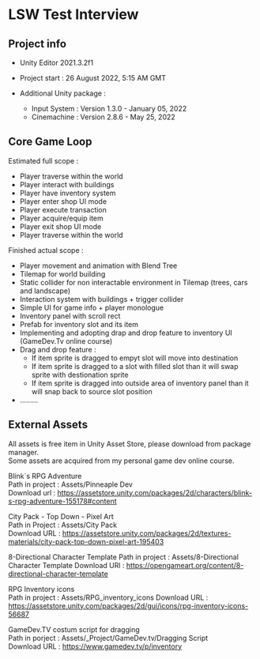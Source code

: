 # LSW Test Interview

## Project info

- Unity Editor 2021.3.2f1
- Project start : 26 August 2022,  5:15 AM GMT

- Additional Unity package :
    - Input System : Version 1.3.0 - January 05, 2022  
    - Cinemachine : Version 2.8.6 - May 25, 2022

## Core Game Loop

Estimated full scope :
- Player traverse within the world
- Player interact with buildings
- Player have inventory system  
- Player enter shop UI mode  
- Player execute transaction 
- Player acquire/equip item  
- Player exit shop UI mode  
- Player traverse within the world  

Finished actual scope :
- Player movement and animation with Blend Tree 
- Tilemap for world building  
- Static collider for non interactable environment in Tilemap (trees, cars and landscape)  
- Interaction system with buildings + trigger collider
- Simple UI for game info + player monologue  
- Inventory panel with scroll rect  
- Prefab for inventory slot and its item  
- Implementing and adopting drap and drop feature to inventory UI (GameDev.Tv online course)  
- Drag and drop feature :
    - If item sprite is dragged to empyt slot will move into destination  
    - If item sprite is dragged to a slot with filled slot than it will swap sprite with destionation sprite  
    - If item sprite is dragged into outside area of inventory panel than it will snap back to source slot position  
- .........

## External Assets 

All assets is free item in Unity Asset Store, please download from package manager.  
Some assets are acquired from my personal game dev online course.

Blink´s RPG Adventure  
Path in project : Assets/Pinneaple Dev  
Download url : https://assetstore.unity.com/packages/2d/characters/blink-s-rpg-adventure-155178#content  

City Pack - Top Down - Pixel Art  
Path in Project : Assets/City Pack  
Download URL : https://assetstore.unity.com/packages/2d/textures-materials/city-pack-top-down-pixel-art-195403 

8-Directional Character Template
Path in project : Assets/8-Directional Character Template
Download URl : https://opengameart.org/content/8-directional-character-template

RPG Inventory icons  
Path in project : Assets/RPG_inventory_icons
Download URL : https://assetstore.unity.com/packages/2d/gui/icons/rpg-inventory-icons-56687

GameDev.TV costum script for dragging  
Path in porject : Assets/_Project/GameDev.tv/Dragging Script  
Download URL : https://www.gamedev.tv/p/inventory  
